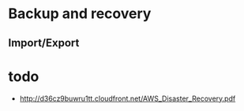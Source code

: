 # Backup and recovery

## Import/Export


# todo
- http://d36cz9buwru1tt.cloudfront.net/AWS_Disaster_Recovery.pdf